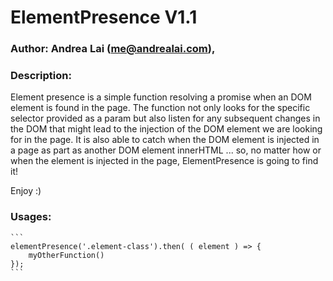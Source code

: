 # ElementPresence V1.1 #

### Author: Andrea Lai (me@andrealai.com), ###

### Description: ###
Element presence is a simple function resolving a promise when an DOM element is found in the page.
The function not only looks for the specific selector provided as a param but also listen for any subsequent changes in the DOM that might lead to the injection of the DOM element we are looking for in the page.
It is also able to catch when the DOM element is injected in a page as part as another DOM element innerHTML ... so, 
no matter how or when the element is injected in the page, ElementPresence is going to find it!

Enjoy :) 

### Usages: ###

	```
	elementPresence('.element-class').then( ( element ) => { 
		myOtherFunction() 
	});
	```
